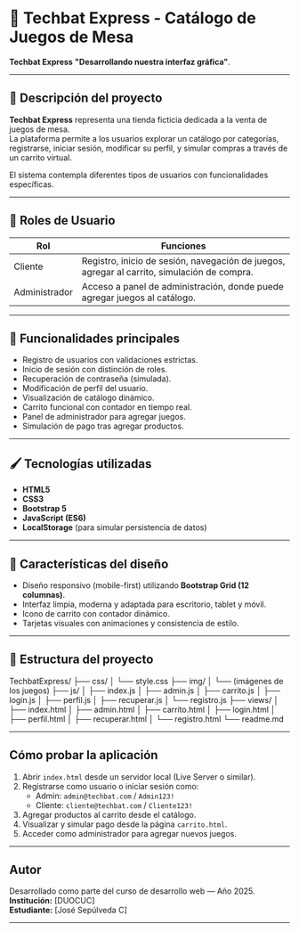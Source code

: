 # 🎲 Techbat Express - Catálogo de Juegos de Mesa

**Techbat Express** 
**"Desarrollando nuestra interfaz gráfica"**.

---

## 🧾 Descripción del proyecto

**Techbat Express** representa una tienda ficticia dedicada a la venta de juegos de mesa.  
La plataforma permite a los usuarios explorar un catálogo por categorías, registrarse, iniciar sesión, modificar su perfil, y simular compras a través de un carrito virtual.

El sistema contempla diferentes tipos de usuarios con funcionalidades específicas.

---

## 👤 Roles de Usuario

| Rol       | Funciones                                                                 |
|-----------|---------------------------------------------------------------------------|
| Cliente   | Registro, inicio de sesión, navegación de juegos, agregar al carrito, simulación de compra. |
| Administrador | Acceso a panel de administración, donde puede agregar juegos al catálogo.              |

---

## 🚀 Funcionalidades principales

- Registro de usuarios con validaciones estrictas.
- Inicio de sesión con distinción de roles.
- Recuperación de contraseña (simulada).
- Modificación de perfil del usuario.
- Visualización de catálogo dinámico.
- Carrito funcional con contador en tiempo real.
- Panel de administrador para agregar juegos.
- Simulación de pago tras agregar productos.

---

## 🖌️ Tecnologías utilizadas

- **HTML5**
- **CSS3**
- **Bootstrap 5**
- **JavaScript (ES6)**
- **LocalStorage** (para simular persistencia de datos)

---

## 🎨 Características del diseño

- Diseño responsivo (mobile-first) utilizando **Bootstrap Grid (12 columnas)**.
- Interfaz limpia, moderna y adaptada para escritorio, tablet y móvil.
- Icono de carrito con contador dinámico.
- Tarjetas visuales con animaciones y consistencia de estilo.

---

## 📁 Estructura del proyecto

TechbatExpress/
├── css/
│ └── style.css
├── img/
│ └── (imágenes de los juegos)
├── js/
│ ├── index.js
│ ├── admin.js
│ ├── carrito.js
│ ├── login.js
│ ├── perfil.js
│ ├── recuperar.js
│ └── registro.js
├── views/
│ ├── index.html
│ ├── admin.html
│ ├── carrito.html
│ ├── login.html
│ ├── perfil.html
│ ├── recuperar.html
│ └── registro.html
└── readme.md


---

##  Cómo probar la aplicación

1. Abrir `index.html` desde un servidor local (Live Server o similar).
2. Registrarse como usuario o iniciar sesión como:
   - Admin: `admin@techbat.com` / `Admin123!`
   - Cliente: `cliente@techbat.com` / `Cliente123!`
3. Agregar productos al carrito desde el catálogo.
4. Visualizar y simular pago desde la página `carrito.html`.
5. Acceder como administrador para agregar nuevos juegos.

---

##  Autor

Desarrollado como parte del curso de desarrollo web — Año 2025.  
**Institución:** [DUOCUC]  
**Estudiante:** [José Sepúlveda C]

---

